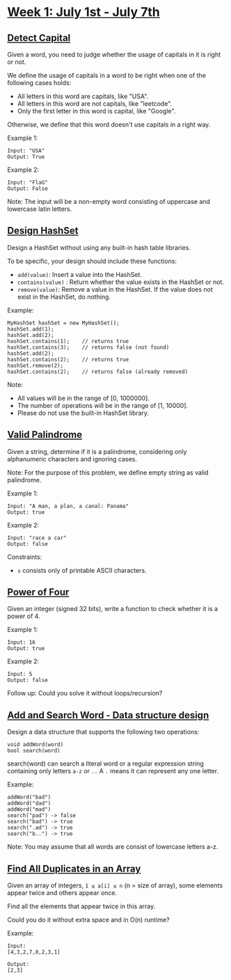 # [Week 1: July 1st - July 7th](https://leetcode.com/explore/challenge/card/august-leetcoding-challenge/549/week-1-august-1st-august-7th/)

## [Detect Capital](https://leetcode.com/problems/detect-capital/)

Given a word, you need to judge whether the usage of capitals in it is right or not.

We define the usage of capitals in a word to be right when one of the following cases holds:
- All letters in this word are capitals, like "USA".
- All letters in this word are not capitals, like "leetcode".
- Only the first letter in this word is capital, like "Google".

Otherwise, we define that this word doesn't use capitals in a right way.

Example 1:
```
Input: "USA"
Output: True
```

Example 2:
```
Input: "FlaG"
Output: False
```

Note: The input will be a non-empty word consisting of uppercase and lowercase latin letters.

## [Design HashSet](https://leetcode.com/problems/design-hashset/)

Design a HashSet without using any built-in hash table libraries.

To be specific, your design should include these functions:
- `add(value)`: Insert a value into the HashSet. 
- `contains(value)` : Return whether the value exists in the HashSet or not.
- `remove(value)`: Remove a value in the HashSet. If the value does not exist in the HashSet, do nothing.

Example:
```
MyHashSet hashSet = new MyHashSet();
hashSet.add(1);         
hashSet.add(2);         
hashSet.contains(1);    // returns true
hashSet.contains(3);    // returns false (not found)
hashSet.add(2);          
hashSet.contains(2);    // returns true
hashSet.remove(2);          
hashSet.contains(2);    // returns false (already removed)
```

Note:
- All values will be in the range of [0, 1000000].
- The number of operations will be in the range of [1, 10000].
- Please do not use the built-in HashSet library.

## [Valid Palindrome](https://leetcode.com/problems/valid-palindrome/)

Given a string, determine if it is a palindrome, considering only alphanumeric characters and ignoring cases.

Note: For the purpose of this problem, we define empty string as valid palindrome.

Example 1:
```
Input: "A man, a plan, a canal: Panama"
Output: true
```
Example 2:
```
Input: "race a car"
Output: false
```
Constraints:

- `s` consists only of printable ASCII characters.

## [Power of Four](https://leetcode.com/problems/power-of-four/)

Given an integer (signed 32 bits), write a function to check whether it is a power of 4.

Example 1:
```
Input: 16
Output: true
```
Example 2:
```
Input: 5
Output: false
```
Follow up: Could you solve it without loops/recursion?


## [Add and Search Word - Data structure design](https://leetcode.com/problems/add-and-search-word-data-structure-design/)

Design a data structure that supports the following two operations:
```
void addWord(word)
bool search(word)
```
search(word) can search a literal word or a regular expression string containing only letters `a-z` or `..` A `.` means it can represent any one letter.

Example:
```
addWord("bad")
addWord("dad")
addWord("mad")
search("pad") -> false
search("bad") -> true
search(".ad") -> true
search("b..") -> true
```
Note:
You may assume that all words are consist of lowercase letters a-z.

## [Find All Duplicates in an Array](https://leetcode.com/problems/find-all-duplicates-in-an-array/)

Given an array of integers, `1 ≤ a[i] ≤ n` (n = size of array), some elements appear twice and others appear once.

Find all the elements that appear twice in this array.

Could you do it without extra space and in O(n) runtime?

Example:
```
Input:
[4,3,2,7,8,2,3,1]

Output:
[2,3]
```






